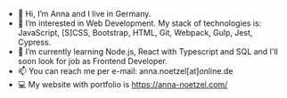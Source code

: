 - 👋 Hi, I’m Anna and I live in Germany.
- 👀 I’m interested in Web Development. My stack of technologies is: JavaScript, [S]CSS, Bootstrap, HTML, Git, Webpack, Gulp, Jest, Cypress.
- 🌱 I’m currently learning Node.js, React with Typescript and SQL and I'll soon look for job as Frontend Developer.
- 📫 You can reach me per e-mail: anna.noetzel[at]online.de
- 💻 My website with portfolio is https://anna-noetzel.com/
